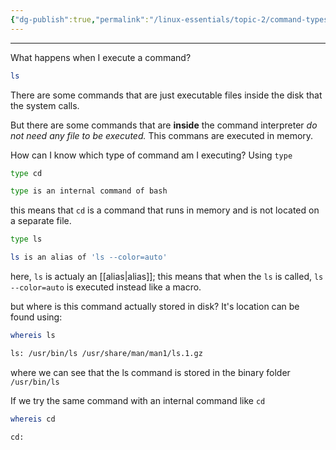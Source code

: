 ```yaml
---
{"dg-publish":true,"permalink":"/linux-essentials/topic-2/command-types/"}
---
```


---
What happens when I execute a command?

```bash
ls
```

There are some commands that are just executable files inside the disk that the system calls.

But there are some commands that are **inside** the command interpreter _do not need any file to be executed._
This commans are executed in memory.

How can I know which type of command am I executing?
Using `type`

```bash
type cd

type is an internal command of bash
```
this means that `cd` is a command that runs in memory and is not located on a separate file.

```bash
type ls

ls is an alias of 'ls --color=auto'
```
here, `ls` is actualy an [[alias\|alias]]; this means that when the `ls` is called, `ls --color=auto` is executed instead like a macro.

but where is this command actually stored in disk? It's location can be found using:
```bash
whereis ls

ls: /usr/bin/ls /usr/share/man/man1/ls.1.gz
```
where we can see that the ls command is stored in the binary folder `/usr/bin/ls`

If we try the same command with an internal command like `cd`
```bash
whereis cd

cd:
```
